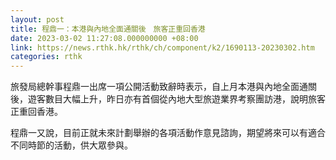 ```yaml
---
layout: post
title: 程鼎一：本港與內地全面通關後　旅客正重回香港
date: 2023-03-02 11:27:08.000000000 +08:00
link: https://news.rthk.hk/rthk/ch/component/k2/1690113-20230302.htm
categories: rthk
---
```


旅發局總幹事程鼎一出席一項公開活動致辭時表示，自上月本港與內地全面通關後，遊客數目大幅上升，昨日亦有首個從內地大型旅遊業界考察團訪港，說明旅客正重回香港。

程鼎一又說，目前正就未來計劃舉辦的各項活動作意見諮詢，期望將來可以有適合不同時節的活動，供大眾參與。
